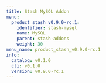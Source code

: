 ```yaml
---
title: Stash MySQL Addon
menu:
  product_stash_v0.9.0-rc.1:
    identifier: stash-mysql
    name: MySQL
    parent: stash-addons
    weight: 30
menu_name: product_stash_v0.9.0-rc.1
info:
  catalog: v0.1.0
  cli: v0.1.0
  version: v0.9.0-rc.1
---
```


